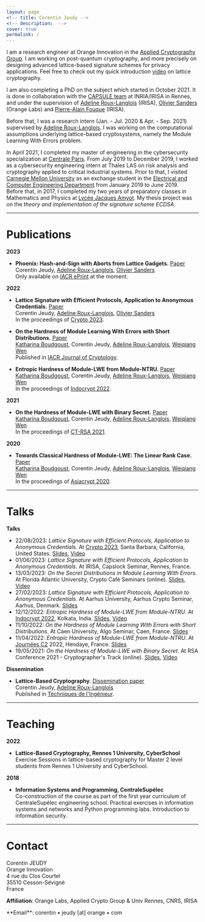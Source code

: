 ```yaml
---
layout: page
<!-- title: Corentin Jeudy -->
<!-- description:  -->
cover: true
permalink: /
---
```


I am a research engineer at Orange Innovation in the [Applied Cryptography Group](https://crypto.orange-labs.fr/). I am working on post-quantum cryptography, and more precisely on designing advanced lattice-based signature schemes for privacy applications. Feel free to check out my quick introduction [video](videos/a_quick_intro_to_lattice_cryptography) on lattice cryptography.

I am also completing a PhD on the subject which started in October 2021. It is done in collaboration with the [CAPSULE team](https://team.inria.fr/capsule/) at INRIA/IRISA in Rennes, and under the supervision of [Adeline Roux-Langlois](https://people.irisa.fr/Adeline.Roux-Langlois/) (IRISA), [Olivier Sanders](https://crypto.orange-labs.fr/acg/people/peopleProfil.php?id=226) (Orange Labs) and [Pierre-Alain Fouque](https://www.di.ens.fr/~fouque/) (IRISA). 

Before that, I was a research intern (Jan. - Jul. 2020 & Apr. - Sep. 2021) supervised by [Adeline Roux-Langlois](https://people.irisa.fr/Adeline.Roux-Langlois/). I was working on the computational assumptions underlying lattice-based cryptosystems, namely the Module Learning With Errors problem.  

In April 2021, I completed my master of engineering in the cybersecurity specialization at [Centrale Paris](https://www.centralesupelec.fr/). From July 2019 to December 2019, I worked as a cybersecurity engineering intern at Thales LAS on risk analysis and cryptography applied to critical industrial systems. Prior to that, I visited [Carnegie Mellon University](https://www.cmu.edu/) as an exchange student in the [Electrical and Computer Engineering Department](https://www.ece.cmu.edu/) from January 2019 to June 2019.  
Before that, in 2017, I completed my two years of preparatory classes in Mathematics and Physics at [Lycée Jacques Amyot](https://www.lyceejamyot-melun.fr/main.php?page=85). My thesis project was on the _theory and implementation of the signature scheme ECDSA_.  


---
# Publications

**2023**

- **Phoenix: Hash-and-Sign with Aborts from Lattice Gadgets.** [Paper](/papers/phoenix_hash_and_sign_with_aborts_from_lattice_gadgets)  
Corentin Jeudy, [Adeline Roux-Langlois](https://people.irisa.fr/Adeline.Roux-Langlois/), [Olivier Sanders](https://crypto.orange-labs.fr/acg/people/peopleProfil.php?id=226)  
Only available on [IACR ePrint](https://eprint.iacr.org/2023/446) at the moment.  

**2022**

- **Lattice Signature with Efficient Protocols, Application to Anonymous Credentials.** [Paper](/papers/lattice_signature_with_efficient_protocols_application_to_anonymous_credentials)  
Corentin Jeudy, [Adeline Roux-Langlois](https://people.irisa.fr/Adeline.Roux-Langlois/), [Olivier Sanders](https://crypto.orange-labs.fr/acg/people/peopleProfil.php?id=226)  
In the proceedings of [Crypto 2023](https://crypto.iacr.org/2023/).  

- **On the Hardness of Module Learning With Errors with Short Distributions.** [Paper](/papers/on_the_hardness_of_module_learning_with_errors_with_short_distributions)  
[Katharina Boudgoust](https://katinkabou.github.io/), Corentin Jeudy, [Adeline Roux-Langlois](https://people.irisa.fr/Adeline.Roux-Langlois/), [Weiqiang Wen](http://people.irisa.fr/Weiqiang.Wen/)  
Published in [IACR Journal of Cryptology](https://www.springer.com/journal/145).  

- **Entropic Hardness of Module-LWE from Module-NTRU.** [Paper](/papers/entropic_hardness_of_module-lwe_from_module-ntru)  
[Katharina Boudgoust](https://katinkabou.github.io/), Corentin Jeudy, [Adeline Roux-Langlois](https://people.irisa.fr/Adeline.Roux-Langlois/), [Weiqiang Wen](http://people.irisa.fr/Weiqiang.Wen/)  
In the proceedings of [Indocrypt 2022](https://www.tcgcrest.org/indocrypt-2022-accepted-papers/).  

**2021**  

- **On the Hardness of Module-LWE with Binary Secret.** [Paper](/papers/on_the_hardness_of_module-lwe_with_binary_secret)  
[Katharina Boudgoust](https://katinkabou.github.io/), Corentin Jeudy, [Adeline Roux-Langlois](https://people.irisa.fr/Adeline.Roux-Langlois/), [Weiqiang Wen](http://people.irisa.fr/Weiqiang.Wen/)  
In the proceedings of [CT-RSA 2021](https://sites.google.com/site/ctrsa2021/).  

**2020**  

- **Towards Classical Hardness of Module-LWE: The Linear Rank Case.** [Paper](papers/towards_classical_hardness_of_module-lwe_the_linear_rank_case)   
[Katharina Boudgoust](https://katinkabou.github.io/), Corentin Jeudy, [Adeline Roux-Langlois](https://people.irisa.fr/Adeline.Roux-Langlois/), [Weiqiang Wen](http://people.irisa.fr/Weiqiang.Wen/)  
In the proceedings of [Asiacrypt 2020](https://asiacrypt.iacr.org/2020/).


---
# Talks

**Talks**  

- 22/08/2023: _Lattice Signature with Efficient Protocols, Application to Anonymous Credentials_. At [Crypto 2023](https://crypto.iacr.org/2023/), Santa Barbara, California, United States. [Slides](/assets/slides/2023-08-22_Crypto_Lattice_SEP_and_AC.pdf), [Video](https://www.youtube.com/watch?v=wm2qJyaxyRw)
- 01/06/2023: _Lattice Signature with Efficient Protocols, Application to Anonymous Credentials_. At IRISA, Capslock Seminar, Rennes, France.
- 13/03/2023: _On the Secret Distributions in Module Learning With Errors_. At Florida Atlantic University, Crypto Café Seminars (online). [Slides](/assets/slides/2023-03-13_FAU_Crypto_Seminar_Secret_Distribution_in_MLWE.pdf), [Video](https://fau-edu.zoom.us/rec/play/8qr6QhrZCtnEzqX0GBu4UgU1Z4HqeA2aOcOqDRNlM4rXygXVT5h4GijIpomKVYy-cAJLZvOZqOsx1Wte.PFYZkwZSibwypOJ5?continueMode=true&_x_zm_rtaid=1GMCUJfxTc6EC_p7SW4Jqw.1678737866041.2159b7f1c478dfeaf5a900382cc7b3e0&_x_zm_rhtaid=20)
- 27/02/2023: _Lattice Signature with Efficient Protocols, Application to Anonymous Credentials_. At Aarhus University, Aarhus Crypto Seminar, Aarhus, Denmark. [Slides](/assets/slides/2023-02-27_Aarhus_Crypto_Seminar_Lattice_SEP_and_AC.pdf)
- 12/12/2022: _Entropic Hardness of Module-LWE from Module-NTRU_. At [Indocrypt 2022](https://www.tcgcrest.org/indocrypt-2022/), Kolkata, India. [Slides](/assets/slides/2022-12-12_Indocrypt_Entropic_Hardness_M-LWE_from_M-NTRU.pdf), [Video](https://www.youtube.com/watch?v=Cjs7pSXTzHw&t=1618s)  
- 11/10/2022: _On the Hardness of Module Learning With Errors with Short Distributions_. At Caen University, Algo Seminar, Caen, France. [Slides](/assets/slides/2022-10-11_Caen_Algo_Seminar_Hardness_MLWE_short_distributions.pdf)  
- 11/04/2022: _Entropic Hardness of Module-LWE from Module-NTRU_. At [Journées C2](https://jc2-2022.inria.fr/fr/) 2022, Hendaye, France. [Slides](/assets/slides/2022-04-11_JC2_Entropic_Hardness_M-LWE_from_M-NTRU.pdf)  
- 19/05/2021: _On the Hardness of Module-LWE with Binary Secret_. At RSA Conference 2021 - Cryptographer's Track (online). [Slides](/assets/slides/2021-05-19_CTRSA_Hardness_of_binMLWE.pdf), [Video](https://www.youtube.com/watch?v=AfDskDKEzwg&t=1412s)  

**Dissemination**  

- **Lattice-Based Cryptography.** [Dissemination paper](/papers/lattice-based_cryptography)  
Corentin Jeudy, [Adeline Roux-Langlois](https://people.irisa.fr/Adeline.Roux-Langlois/)  
Published in [Techniques de l'Ingénieur](https://www.techniques-ingenieur.fr/).  


---
# Teaching

**2022**  

- **Lattice-Based Cryptography, Rennes 1 University, CyberSchool**  
Exercise Sessions in lattice-based cryptography for Master 2 level students from Rennes 1 University and CyberSchool.  

**2018**  

- **Information Systems and Programming, CentraleSupélec**  
Co-construction of the course as part of the first year curriculum of CentraleSupélec engineering school. Practical exercises in information systems and networks and Python programming labs. Introduction to information security.  



---
# Contact

Corentin JEUDY  
Orange Innovation    
4 rue du Clos Courtel  
35510 Cesson-Sévigné  
France   

**Affiliation**: Orange Labs, Applied Crypto Group & Univ Rennes, CNRS, IRISA

<!-- <span class="icon-mail"></span> --> **Email**: corentin <!-- edjkzzoi"_8 -->&bull; jeudy [a<!-- ejhiekbdk -->t] orange<!-- zmzkpzoç038UHOEdk --> &bull; com